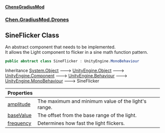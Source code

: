 #### [ChensGradiusMod](index 'index')
### [Chen.GradiusMod.Drones](Y_iPobZkdIiJ9feSuBjDaQ 'Chen.GradiusMod.Drones')
## SineFlicker Class
An abstract component that needs to be implemented.  
It allows the Light component to flicker in a sine math function pattern.  
```csharp
public abstract class SineFlicker : UnityEngine.MonoBehaviour
```

Inheritance [System.Object](https://docs.microsoft.com/en-us/dotnet/api/System.Object 'System.Object') &#129106; [UnityEngine.Object](https://docs.microsoft.com/en-us/dotnet/api/UnityEngine.Object 'UnityEngine.Object') &#129106; [UnityEngine.Component](https://docs.microsoft.com/en-us/dotnet/api/UnityEngine.Component 'UnityEngine.Component') &#129106; [UnityEngine.Behaviour](https://docs.microsoft.com/en-us/dotnet/api/UnityEngine.Behaviour 'UnityEngine.Behaviour') &#129106; [UnityEngine.MonoBehaviour](https://docs.microsoft.com/en-us/dotnet/api/UnityEngine.MonoBehaviour 'UnityEngine.MonoBehaviour') &#129106; SineFlicker  

| Properties | |
| :--- | :--- |
| [amplitude](1DfdDB1gppl1bwBY_OxlHA 'Chen.GradiusMod.Drones.SineFlicker.amplitude') | The maximum and minimum value of the light's range.<br/> |
| [baseValue](QdQGAW5UFpOBct20bhmFGA 'Chen.GradiusMod.Drones.SineFlicker.baseValue') | The offset from the base range of the light.<br/> |
| [frequency](HVCIZBfcscpjhUTreGcaXg 'Chen.GradiusMod.Drones.SineFlicker.frequency') | Determines how fast the light flickers.<br/> |
